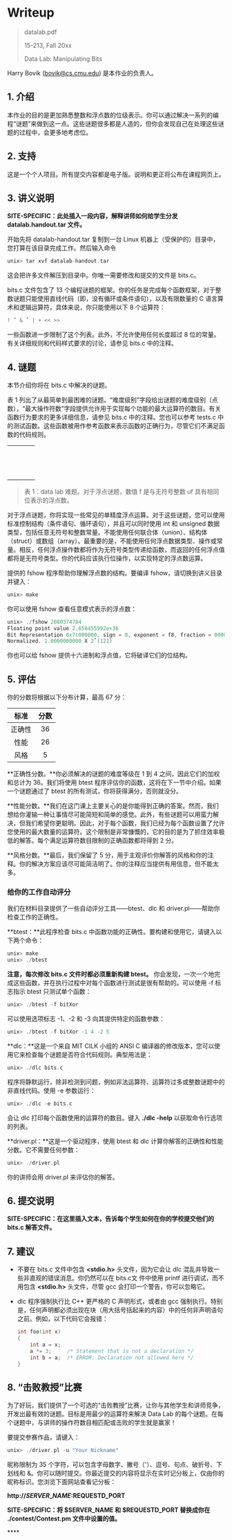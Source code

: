 # Writeup

> datalab.pdf
>
> 15-213, Fall 20xx
>
> Data Lab: Manipulating Bits

Harry Bovik \(bovik@cs.cmu.edu\) 是本作业的负责人。

## 1. 介绍

本作业的目的是更加熟悉整数和浮点数的位级表示。你可以通过解决一系列的编程“谜题”来做到这一点。这些谜题很多都是人造的，但你会发现自己在处理这些谜题的过程中，会更多地考虑位。

## 2. 支持

这是一个个人项目。所有提交内容都是电子版。说明和更正将公布在课程网页上。

## 3. 讲义说明

**SITE-SPECIFIC：此处插入一段内容，解释讲师如何给学生分发 datalab.handout.tar 文件。**

开始先将 datalab-handout.tar 复制到一台 Linux 机器上（受保护的）目录中，您打算在该目录完成工作。然后输入命令

```c
unix> tar xvf datalab-handout.tar
```

这会把许多文件解压到目录中。你唯一需要修改和提交的文件是 bits.c。

bits.c 文件包含了 13 个编程谜题的框架。你的任务是完成每个函数框架，对于整数谜题只能使用直线代码（即，没有循环或条件语句），以及有限数量的 C 语言算术和逻辑运算符，具体来说，你只能使用以下 8 个运算符：

```c
! ˜ & ˆ | + << >>
```

一些函数进一步限制了这个列表。此外，不允许使用任何长度超过 8 位的常量。有关详细规则和代码样式要求的讨论，请参见 bits.c 中的注释。

## 4. 谜题

本节介绍你将在 bits.c 中解决的谜题。

表 1 列出了从最简单到最困难的谜题。“难度级别”字段给出谜题的难度级别（点数），“最大操作符数”字段提供允许用于实现每个功能的最大运算符的数目。有关函数行为要求的更多详细信息，请参见 bits.c 中的注释。您也可以参考 tests.c 中的测试函数。这些函数被用作参考函数来表示函数的正确行为，尽管它们不满足函数的代码规则。

|      |      |      |      |
| :--- | :--- | :--: | :--: |
|      |      |      |      |
|      |      |      |      |
|      |      |      |      |
|      |      |      |      |
|      |      |      |      |
|      |      |      |      |
|      |      |      |      |
|      |      |      |      |
|      |      |      |      |
|      |      |      |      |
|      |      |      |      |
|      |      |      |      |
|      |      |      |      |

> 表 1：data lab 难题。对于浮点谜题，数值 f 是与无符号整数 uf 具有相同位表示的浮点数。

对于浮点谜题，你将实现一些常见的单精度浮点运算。对于这些谜题，您可以使用标准控制结构（条件语句、循环语句），并且可以同时使用 int 和 unsigned 数据类型，包括任意无符号和整数常量。不能使用任何联合体（union）、结构体（struct）或数组（array）。最重要的是，不能使用任何浮点数据类型、操作或常量。相反，任何浮点操作数都将作为无符号类型传递给函数，而返回的任何浮点值都将是无符号类型。你的代码应该执行位操作，以实现特定的浮点数运算。

提供的 fshow 程序帮助你理解浮点数的结构。要编译 fshow，请切换到讲义目录并键入：

```c
unix> make
```

你可以使用 fshow 查看任意模式表示的浮点数：

```c
unix> ./fshow 2080374784
Floating point value 2.658455992e+36
Bit Representation 0x7c000000, sign = 0, exponent = f8, fraction = 000000
Normalized. 1.0000000000 X 2ˆ(121)
```

你也可以给 fshow 提供十六进制和浮点值，它将破译它们的位结构。

## 5. 评估

你的分数将根据以下分布计算，最高 67 分：

|  标准  | 分数 |
| :----: | :--: |
| 正确性 |  36  |
|  性能  |  26  |
|  风格  |  5   |

**正确性分数。**你必须解决的谜题的难度等级在 1 到 4 之间，因此它们的加权和总计为 36。我们将使用 btest 程序评估你的函数，这将在下一节中介绍。如果一个谜题通过了 btest 的所有测试，你将获得满分，否则就没分。

**性能分数。**我们在这门课上主要关心的是你能得到正确的答案。然而，我们想给你灌输一种让事情尽可能简短和简单的感觉。此外，有些谜题可以用蛮力解决，但我们希望你更聪明。因此，对于每个函数，我们已经为每个函数设置了允许您使用的最大数量的运算符。这个限制是非常慷慨的，它的目的是为了抓住效率极低的解答。每个满足运算符数目限制的正确函数都将得到 2 分。

**风格分数。**最后，我们保留了 5 分，用于主观评价你解答的风格和你的注释。你的解决方案应该尽可能简洁明了。你的注释应当提供有用信息，但不能太多。

### 给你的工作自动评分

我们在材料目录提供了一些自动评分工具——btest、dlc 和 driver.pl——帮助你检查工作的正确性。

**btest：**此程序检查 bits.c 中函数功能的正确性。要构建和使用它，请键入以下两个命令：

```c
unix> make
unix> ./btest
```

**注意，每次修改 bits.c 文件时都必须重新构建 btest。** 你会发现，一次一个地完成这些函数，并在执行过程中对每个函数进行测试是很有帮助的。可以使用 -f 标志指示 btest 只测试单个函数：

```c
unix> ./btest -f bitXor
```

可以使用选项标志 -1、-2 和 -3 向其提供特定的函数参数：

```c
unix> ./btest -f bitXor -1 4 -2 5
```

**dlc：**这是一个来自 MIT CILK 小组的 ANSI C 编译器的修改版本，您可以使用它来检查每个谜题是否符合代码规则。典型用法是：

```c
unix> ./dlc bits.c
```

程序将静默运行，除非检测到问题，例如非法运算符、运算符过多或整数谜题中的非直线代码。使用 -e 参数运行：

```c
unix> ./dlc -e bits.c
```

会让 dlc 打印每个函数使用的运算符的数目。键入 **./dlc -help** 以获取命令行选项的列表。

**driver.pl：**这是一个驱动程序，使用 btest 和 dlc 计算你解答的正确性和性能分数。它不需要任何参数：

```c
unix> ./driver.pl
```

你的讲师会用 driver.pl 来评估你的解答。

## 6. 提交说明

**SITE-SPECIFIC：在这里插入文本，告诉每个学生如何在你的学校提交他们的 bits.c 解答文件。**

## **7. 建议**

* 不要在 bits.c 文件中包含 **&lt;stdio.h&gt;** 头文件，因为它会让 dlc 混乱并导致一些非直观的错误消息。你仍然可以在 bits.c文 件中使用 printf 进行调试，而不用包含 **&lt;stdio.h&gt;** 头文件，尽管 gcc 会打印一个警告，你可以忽略它。
* dlc 程序强制执行比 C++ 更严格的 C 声明形式，或者由 gcc 强制执行。特别是，任何声明都必须出现在块（用大括号括起来的内容）中的任何非声明语句之前。例如，以下代码它会报错：

  ```c
  int foo(int x)
  {
      int a = x;
      a *= 3;     /* Statement that is not a declaration */
      int b = a;  /* ERROR: Declaration not allowed here */
  }
  ```

## 8. “击败教授”比赛

为了好玩，我们提供了一个可选的“击败教授”比赛，让你与其他学生和讲师竞争，开发出最有效的谜题。目标是用最少的运算符来解决 Data Lab 的每个谜题。在每个谜题中，与讲师的操作符数目相匹配或击败的学生就是赢家！ 

要提交参赛作品，请键入： 

```c
unix> ./driver.pl -u "Your Nickname"
```

昵称限制为 35 个字符，可以包含字母数字、撇号（'）、逗号、句点、破折号、下划线和 &。你可以随时提交。你最近提交的内容将显示在实时记分板上，仅由你的昵称标识。您浏览下面网站查看记分板：

**http://$SERVER\_NAME:$REQUESTD\_PORT**

**SITE-SPECIFIC：将 $SERVER\_NAME 和 $REQUESTD\_PORT 替换成你在 ./contest/Contest.pm 文件中设置的值。**

\*\*\*\*